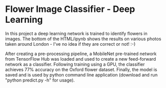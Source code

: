 # Flower Image Classifier - Deep Learning

In this project a deep learning network is trained to identify flowers in images. The bottom of the HTML/ipynb shows the results on various photos taken around London - I've no idea if they are correct or not! :-)

After creating a pre-processing pipeline, a MobileNet pre-trained network from TensorFlow Hub was loaded and used to create a new feed-forward network as a classifier. Following training using a GPU, the classifier achieves 77% accuracy on the Oxford flower dataset. Finally, the model is saved and is used by python command line application (download and run "python predict.py -h" for usage).


